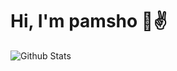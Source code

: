 <h1>Hi, I'm pamsho 🤠✌️</h1>

![Github Stats](https://github-readme-stats.vercel.app/api?username=Pamsho09&count_private=true&theme=dark&show_icons=true)
